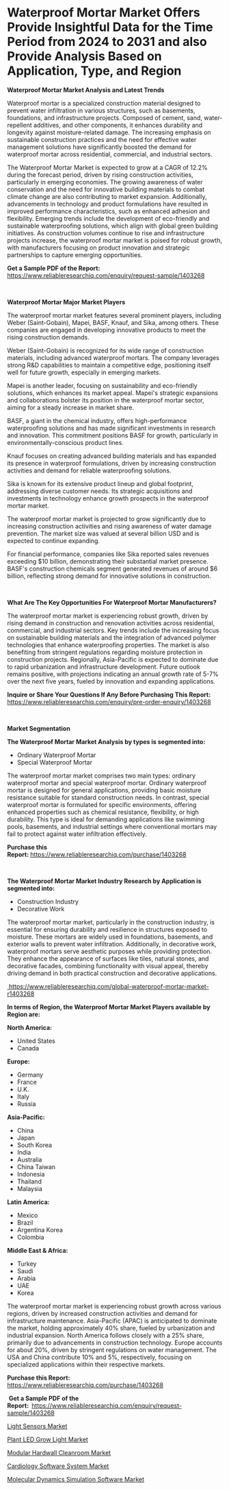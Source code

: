 <p><h1>Waterproof Mortar Market Offers Provide Insightful Data for the Time Period from 2024 to 2031 and also Provide Analysis Based on Application, Type, and Region</h1></p><p><strong>Waterproof Mortar Market Analysis and Latest Trends</strong></p>
<p><p>Waterproof mortar is a specialized construction material designed to prevent water infiltration in various structures, such as basements, foundations, and infrastructure projects. Composed of cement, sand, water-repellent additives, and other components, it enhances durability and longevity against moisture-related damage. The increasing emphasis on sustainable construction practices and the need for effective water management solutions have significantly boosted the demand for waterproof mortar across residential, commercial, and industrial sectors.</p><p>The Waterproof Mortar Market is expected to grow at a CAGR of 12.2% during the forecast period, driven by rising construction activities, particularly in emerging economies. The growing awareness of water conservation and the need for innovative building materials to combat climate change are also contributing to market expansion. Additionally, advancements in technology and product formulations have resulted in improved performance characteristics, such as enhanced adhesion and flexibility. Emerging trends include the development of eco-friendly and sustainable waterproofing solutions, which align with global green building initiatives. As construction volumes continue to rise and infrastructure projects increase, the waterproof mortar market is poised for robust growth, with manufacturers focusing on product innovation and strategic partnerships to capture emerging opportunities.</p></p>
<p><strong>Get a Sample PDF of the Report:&nbsp;</strong> <a href="https://www.reliableresearchiq.com/enquiry/request-sample/1403268?utm_campaign=1137&utm_medium=2&utm_source=Github&utm_content=ia&utm_term=23102024&utm_id=waterproof-mortar">https://www.reliableresearchiq.com/enquiry/request-sample/1403268</a></p>
<p>&nbsp;</p>
<p><strong>Waterproof Mortar Major Market Players</strong></p>
<p><p>The waterproof mortar market features several prominent players, including Weber (Saint-Gobain), Mapei, BASF, Knauf, and Sika, among others. These companies are engaged in developing innovative products to meet the rising construction demands.</p><p>Weber (Saint-Gobain) is recognized for its wide range of construction materials, including advanced waterproof mortars. The company leverages strong R&D capabilities to maintain a competitive edge, positioning itself well for future growth, especially in emerging markets. </p><p>Mapei is another leader, focusing on sustainability and eco-friendly solutions, which enhances its market appeal. Mapei's strategic expansions and collaborations bolster its position in the waterproof mortar sector, aiming for a steady increase in market share.</p><p>BASF, a giant in the chemical industry, offers high-performance waterproofing solutions and has made significant investments in research and innovation. This commitment positions BASF for growth, particularly in environmentally-conscious product lines.</p><p>Knauf focuses on creating advanced building materials and has expanded its presence in waterproof formulations, driven by increasing construction activities and demand for reliable waterproofing solutions.</p><p>Sika is known for its extensive product lineup and global footprint, addressing diverse customer needs. Its strategic acquisitions and investments in technology enhance growth prospects in the waterproof mortar market.</p><p>The waterproof mortar market is projected to grow significantly due to increasing construction activities and rising awareness of water damage prevention. The market size was valued at several billion USD and is expected to continue expanding.</p><p>For financial performance, companies like Sika reported sales revenues exceeding $10 billion, demonstrating their substantial market presence. BASF's construction chemicals segment generated revenues of around $6 billion, reflecting strong demand for innovative solutions in construction.</p></p>
<p>&nbsp;</p>
<p><strong>What Are The Key Opportunities For Waterproof Mortar Manufacturers?</strong></p>
<p><p>The waterproof mortar market is experiencing robust growth, driven by rising demand in construction and renovation activities across residential, commercial, and industrial sectors. Key trends include the increasing focus on sustainable building materials and the integration of advanced polymer technologies that enhance waterproofing properties. The market is also benefiting from stringent regulations regarding moisture protection in construction projects. Regionally, Asia-Pacific is expected to dominate due to rapid urbanization and infrastructure development. Future outlook remains positive, with projections indicating an annual growth rate of 5-7% over the next five years, fueled by innovation and expanding applications.</p></p>
<p><strong>Inquire or Share Your Questions If Any Before Purchasing This Report:</strong> <a href="https://www.reliableresearchiq.com/enquiry/pre-order-enquiry/1403268?utm_campaign=1137&utm_medium=2&utm_source=Github&utm_content=ia&utm_term=23102024&utm_id=waterproof-mortar">https://www.reliableresearchiq.com/enquiry/pre-order-enquiry/1403268</a></p>
<p>&nbsp;</p>
<p><strong>Market Segmentation</strong></p>
<p><strong>The Waterproof Mortar Market Analysis by types is segmented into:</strong></p>
<p><ul><li>Ordinary Waterproof Mortar</li><li>Special Waterproof Mortar</li></ul></p>
<p><p>The waterproof mortar market comprises two main types: ordinary waterproof mortar and special waterproof mortar. Ordinary waterproof mortar is designed for general applications, providing basic moisture resistance suitable for standard construction needs. In contrast, special waterproof mortar is formulated for specific environments, offering enhanced properties such as chemical resistance, flexibility, or high durability. This type is ideal for demanding applications like swimming pools, basements, and industrial settings where conventional mortars may fail to protect against water infiltration effectively.</p></p>
<p><strong>Purchase this Report:&nbsp;</strong><a href="https://www.reliableresearchiq.com/purchase/1403268?utm_campaign=1137&utm_medium=2&utm_source=Github&utm_content=ia&utm_term=23102024&utm_id=waterproof-mortar">https://www.reliableresearchiq.com/purchase/1403268</a></p>
<p>&nbsp;</p>
<p><strong>The Waterproof Mortar Market Industry Research by Application is segmented into:</strong></p>
<p><ul><li>Construction Industry</li><li>Decorative Work</li></ul></p>
<p><p>The waterproof mortar market, particularly in the construction industry, is essential for ensuring durability and resilience in structures exposed to moisture. These mortars are widely used in foundations, basements, and exterior walls to prevent water infiltration. Additionally, in decorative work, waterproof mortars serve aesthetic purposes while providing protection. They enhance the appearance of surfaces like tiles, natural stones, and decorative facades, combining functionality with visual appeal, thereby driving demand in both practical construction and decorative applications.</p></p>
<p><a href="https://www.reliableresearchiq.com/global-waterproof-mortar-market-r1403268?utm_campaign=1137&utm_medium=2&utm_source=Github&utm_content=ia&utm_term=23102024&utm_id=waterproof-mortar">&nbsp;https://www.reliableresearchiq.com/global-waterproof-mortar-market-r1403268</a></p>
<p><strong>In terms of Region, the Waterproof Mortar Market Players available by Region are:</strong></p>
<p>
    <p> <strong> North America: </strong>
        <ul>
            <li>United States</li>
            <li>Canada</li>
        </ul>
        </p> 
    <p> <strong> Europe: </strong>
        <ul>
            <li>Germany</li>
            <li>France</li>
            <li>U.K.</li>
            <li>Italy</li>
            <li>Russia</li>
        </ul>
        </p> 
    <p> <strong> Asia-Pacific: </strong>
        <ul>
            <li>China</li>
            <li>Japan</li>
            <li>South Korea</li>
            <li>India</li>
            <li>Australia</li>
            <li>China Taiwan</li>
            <li>Indonesia</li>
            <li>Thailand</li>
            <li>Malaysia</li>
        </ul>
        </p> 
    <p> <strong> Latin America: </strong>
        <ul>
            <li>Mexico</li>
            <li>Brazil</li>
            <li>Argentina Korea</li>
            <li>Colombia</li>
        </ul>
        </p> 
    <p> <strong> Middle East & Africa: </strong>
        <ul>
            <li>Turkey</li>
            <li>Saudi</li>
            <li>Arabia</li>
            <li>UAE</li>
            <li>Korea</li>
        </ul>
    </p>
    </p>
<p><p>The waterproof mortar market is experiencing robust growth across various regions, driven by increased construction activities and demand for infrastructure maintenance. Asia-Pacific (APAC) is anticipated to dominate the market, holding approximately 40% share, fueled by urbanization and industrial expansion. North America follows closely with a 25% share, primarily due to advancements in construction technology. Europe accounts for about 20%, driven by stringent regulations on water management. The USA and China contribute 10% and 5%, respectively, focusing on specialized applications within their respective markets.</p></p>
<p><strong>Purchase this Report: </strong><a href="https://www.reliableresearchiq.com/purchase/1403268?utm_campaign=1137&utm_medium=2&utm_source=Github&utm_content=ia&utm_term=23102024&utm_id=waterproof-mortar">https://www.reliableresearchiq.com/purchase/1403268</a></p>
<p>&nbsp;<strong>Get a Sample PDF of the Report:&nbsp;&nbsp;</strong><a href="https://www.reliableresearchiq.com/enquiry/request-sample/1403268?utm_campaign=1137&utm_medium=2&utm_source=Github&utm_content=ia&utm_term=23102024&utm_id=waterproof-mortar">https://www.reliableresearchiq.com/enquiry/request-sample/1403268</a></p>
<p><strong></strong></p>
<p><p><a href="https://www.linkedin.com/pulse/light-sensors-market-overview-forecast-2024-2031-detailed-study-iuyie?utm_campaign=1137&utm_medium=2&utm_source=Github&utm_content=ia&utm_term=23102024&utm_id=waterproof-mortar">Light Sensors Market</a></p><p><a href="https://www.linkedin.com/pulse/global-plant-led-grow-light-market-focus-product-type-high-power-hhppe?utm_campaign=1137&utm_medium=2&utm_source=Github&utm_content=ia&utm_term=23102024&utm_id=waterproof-mortar">Plant LED Grow Light Market</a></p><p><a href="https://issuu.com/reportprime-2/docs/modular-hardwall-cleanroom-market-s_b0d1ec0ad7b91d?utm_campaign=1137&utm_medium=2&utm_source=Github&utm_content=ia&utm_term=23102024&utm_id=waterproof-mortar">Modular Hardwall Cleanroom Market</a></p><p><a href="https://github.com/tewellnudorennk/Market-Research-Report-List-1/blob/main/cardiology-software-system-market.md?utm_campaign=1137&utm_medium=2&utm_source=Github&utm_content=ia&utm_term=23102024&utm_id=waterproof-mortar">Cardiology Software System Market</a></p><p><a href="https://github.com/lavenaz9fufin/Market-Research-Report-List-1/blob/main/molecular-dynamics-simulation-software-market.md?utm_campaign=1137&utm_medium=2&utm_source=Github&utm_content=ia&utm_term=23102024&utm_id=waterproof-mortar">Molecular Dynamics Simulation Software Market</a></p></p>